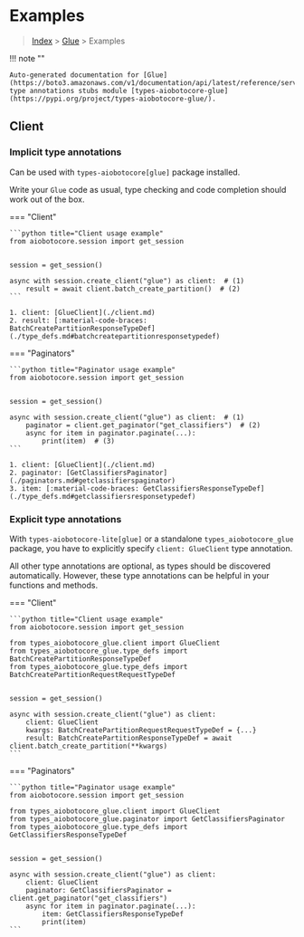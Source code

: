 # Examples

> [Index](../README.md) > [Glue](./README.md) > Examples

!!! note ""

    Auto-generated documentation for [Glue](https://boto3.amazonaws.com/v1/documentation/api/latest/reference/services/glue.html#Glue)
    type annotations stubs module [types-aiobotocore-glue](https://pypi.org/project/types-aiobotocore-glue/).

## Client

### Implicit type annotations

Can be used with `types-aiobotocore[glue]` package installed.

Write your `Glue` code as usual,
type checking and code completion should work out of the box.



=== "Client"

    ```python title="Client usage example"
    from aiobotocore.session import get_session


    session = get_session()

    async with session.create_client("glue") as client:  # (1)
        result = await client.batch_create_partition()  # (2)
    ```

    1. client: [GlueClient](./client.md)
    2. result: [:material-code-braces: BatchCreatePartitionResponseTypeDef](./type_defs.md#batchcreatepartitionresponsetypedef) 



=== "Paginators"

    ```python title="Paginator usage example"
    from aiobotocore.session import get_session


    session = get_session()

    async with session.create_client("glue") as client:  # (1)
        paginator = client.get_paginator("get_classifiers")  # (2)
        async for item in paginator.paginate(...):
            print(item)  # (3)
    ```

    1. client: [GlueClient](./client.md)
    2. paginator: [GetClassifiersPaginator](./paginators.md#getclassifierspaginator)
    3. item: [:material-code-braces: GetClassifiersResponseTypeDef](./type_defs.md#getclassifiersresponsetypedef) 




### Explicit type annotations

With `types-aiobotocore-lite[glue]`
or a standalone `types_aiobotocore_glue` package, you have to explicitly specify
`client: GlueClient` type annotation.

All other type annotations are optional, as types should be discovered automatically.
However, these type annotations can be helpful in your functions and methods.


=== "Client"

    ```python title="Client usage example"
    from aiobotocore.session import get_session

    from types_aiobotocore_glue.client import GlueClient
    from types_aiobotocore_glue.type_defs import BatchCreatePartitionResponseTypeDef
    from types_aiobotocore_glue.type_defs import BatchCreatePartitionRequestRequestTypeDef


    session = get_session()

    async with session.create_client("glue") as client:
        client: GlueClient
        kwargs: BatchCreatePartitionRequestRequestTypeDef = {...}
        result: BatchCreatePartitionResponseTypeDef = await client.batch_create_partition(**kwargs)
    ```



=== "Paginators"

    ```python title="Paginator usage example"
    from aiobotocore.session import get_session

    from types_aiobotocore_glue.client import GlueClient
    from types_aiobotocore_glue.paginator import GetClassifiersPaginator
    from types_aiobotocore_glue.type_defs import GetClassifiersResponseTypeDef


    session = get_session()

    async with session.create_client("glue") as client:
        client: GlueClient
        paginator: GetClassifiersPaginator = client.get_paginator("get_classifiers")
        async for item in paginator.paginate(...):
            item: GetClassifiersResponseTypeDef
            print(item)
    ```


